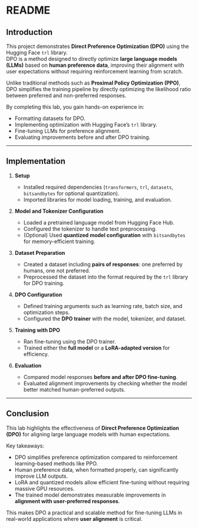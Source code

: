 # README

## Introduction
This project demonstrates **Direct Preference Optimization (DPO)** using the Hugging Face `trl` library.  
DPO is a method designed to directly optimize **large language models (LLMs)** based on **human preference data**, improving their alignment with user expectations without requiring reinforcement learning from scratch.

Unlike traditional methods such as **Proximal Policy Optimization (PPO)**, DPO simplifies the training pipeline by directly optimizing the likelihood ratio between preferred and non-preferred responses.  

By completing this lab, you gain hands-on experience in:
- Formatting datasets for DPO.  
- Implementing optimization with Hugging Face’s `trl` library.  
- Fine-tuning LLMs for preference alignment.  
- Evaluating improvements before and after DPO training.  

---

## Implementation
1. **Setup**  
   - Installed required dependencies (`transformers`, `trl`, `datasets`, `bitsandbytes` for optional quantization).  
   - Imported libraries for model loading, training, and evaluation.  

2. **Model and Tokenizer Configuration**  
   - Loaded a pretrained language model from Hugging Face Hub.  
   - Configured the tokenizer to handle text preprocessing.  
   - (Optional) Used **quantized model configuration** with `bitsandbytes` for memory-efficient training.  

3. **Dataset Preparation**  
   - Created a dataset including **pairs of responses**: one preferred by humans, one not preferred.  
   - Preprocessed the dataset into the format required by the `trl` library for DPO training.  

4. **DPO Configuration**  
   - Defined training arguments such as learning rate, batch size, and optimization steps.  
   - Configured the **DPO trainer** with the model, tokenizer, and dataset.  

5. **Training with DPO**  
   - Ran fine-tuning using the DPO trainer.  
   - Trained either the **full model** or a **LoRA-adapted version** for efficiency.  

6. **Evaluation**  
   - Compared model responses **before and after DPO fine-tuning**.  
   - Evaluated alignment improvements by checking whether the model better matched human-preferred outputs.  

---

## Conclusion
This lab highlights the effectiveness of **Direct Preference Optimization (DPO)** for aligning large language models with human expectations.  

Key takeaways:  
- DPO simplifies preference optimization compared to reinforcement learning–based methods like PPO.  
- Human preference data, when formatted properly, can significantly improve LLM outputs.  
- LoRA and quantized models allow efficient fine-tuning without requiring massive GPU resources.  
- The trained model demonstrates measurable improvements in **alignment with user-preferred responses**.  

This makes DPO a practical and scalable method for fine-tuning LLMs in real-world applications where **user alignment** is critical.  
